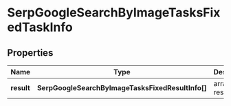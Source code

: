 # SerpGoogleSearchByImageTasksFixedTaskInfo

## Properties

| Name | Type | Description | Notes |
|------------ | ------------- | ------------- | -------------|
**result** | **SerpGoogleSearchByImageTasksFixedResultInfo[]** | array of results |[optional]|